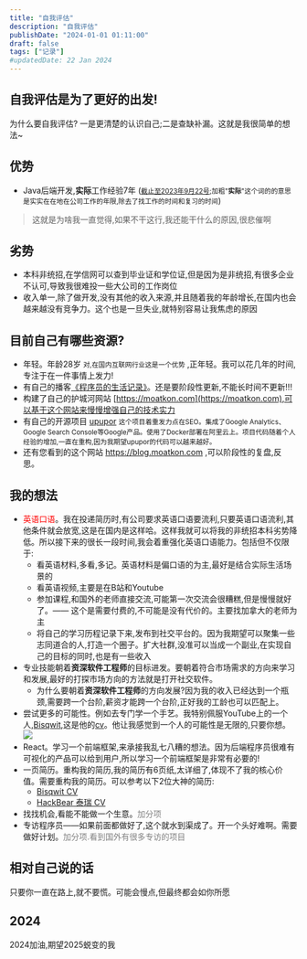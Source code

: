 ```yaml
---
title: "自我评估"
description: "自我评估"
publishDate: "2024-01-01 01:11:00"
draft: false
tags: ["记录"]
#updatedDate: 22 Jan 2024
---
```


## 自我评估是为了更好的出发!
为什么要自我评估? 一是更清楚的认识自己;二是查缺补漏。这就是我很简单的想法~

## 优势
- Java后端开发,**实际**工作经验7年 (<small>[截止至2023年9月22号](/posts/2023/09/06/);加粗"**实际**"这个词的的意思是实实在在地在公司工作的年限,除去了找工作的时间和复习的时间</small>)

> 这就是为啥我一直觉得,如果不干这行,我还能干什么的原因,很悲催啊

## 劣势
- 本科非统招,在学信网可以查到毕业证和学位证,但是因为是非统招,有很多企业不认可,导致我很难投一些大公司的工作岗位
- 收入单一,除了做开发,没有其他的收入来源,并且随着我的年龄增长,在国内也会越来越没有竞争力。这个也是一旦失业,就特别容易让我焦虑的原因

## 目前自己有哪些资源?
- 年轻。年龄28岁 <small>对,在国内互联网行业这是一个优势</small> ,正年轻。我可以花几年的时间,专注于在一件事情上发力!
- 有自己的播客[《程序员的生活记录》](/podcast)。还是要阶段性更新,不能长时间不更新!!!
- 构建了自己的护城河网站 [https://moatkon.com](https://moatkon.com),可以基于这个网站来慢慢增强自己的技术实力
- 有自己的开源项目 [upupor](https://github.com/moatkon/upupor) <small>这个项目着重发力点在SEO。集成了Google Analytics、Google Search Console等Google产品。使用了Docker部署在阿里云上。项目代码随着个人经验的增加,一直在重构,因为我期望upupor的代码可以越来越好。</small>
- 还有您看到的这个网站 https://blog.moatkon.com ,可以阶段性的复盘,反思。

## 我的想法
- <span style="color:red">英语口语</span>。我在投递简历时,有公司要求英语口语要流利,只要英语口语流利,其他条件就会放宽,这是在国内是这样哈。这样我就可以将我的非统招本科劣势降低。所以接下来的很长一段时间,我会着重强化英语口语能力。包括但不仅限于:
  - 看英语材料,多看,多记。英语材料是偏口语的为主,最好是结合实际生活场景的
  - 看英语视频,主要是在B站和Youtube
  - 参加课程,和国外的老师直接交流,可能第一次交流会很糟糕,但是慢慢就好了。—— 这个是需要付费的,不可能是没有代价的。主要找加拿大的老师为主
  - 将自己的学习历程记录下来,发布到社交平台的。因为我期望可以聚集一些志同道合的人,打造一个圈子。扩大社群,没准可以当成一个副业,在实现自己的目标的同时,也是有一些收入
- 专业技能朝着**资深软件工程师**的目标进发。要朝着符合市场需求的方向来学习和发展,最好的打探市场方向的方法就是打开社交软件。
  - 为什么要朝着**资深软件工程师**的方向发展?因为我的收入已经达到一个瓶颈,需要跨一个台阶,薪资才能跨一个台阶,正好我的工龄也可以匹配上。
- 尝试更多的可能性。例如去专门学一个手艺。我特别佩服YouTube上的一个人,[Bisqwit](https://www.youtube.com/@Bisqwit),这是他的[cv](https://bisqwit.iki.fi/cv.html)。他让我感觉到一个人的可能性是无限的,只要你想。
  ![](/202401/bisqwit/cv-workandeducation.svg)
- React。学习一个前端框架,来承接我乱七八糟的想法。因为后端程序员很难有可视化的产品可以给到用户,所以学习一个前端框架是非常有必要的!
- 一页简历。重构我的简历,我的简历有6页纸,太详细了,体现不了我的核心价值。需要重构我的简历。可以参考以下2位大神的简历:
  - [Bisqwit CV](https://bisqwit.iki.fi/cv.html)
  - [HackBear 泰瑞 CV](https://hackbear.tv/resume)
- 找找机会,看能不能做一个生意。<span style="color:grey">加分项</span>
- 专访程序员——如果前面都做好了,这个就水到渠成了。开一个头好难啊。需要做好计划。<span style="color:grey">加分项.看到国外有很多专访的项目</span>
## 相对自己说的话
只要你一直在路上,就不要慌。可能会慢点,但最终都会如你所愿

## 2024
2024加油,期望2025蜕变的我